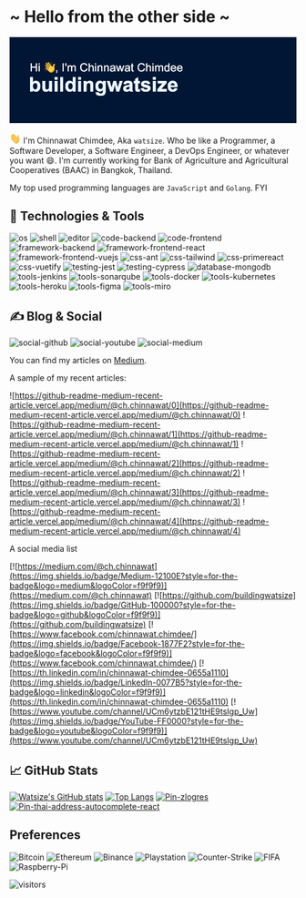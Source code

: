 # ~ Hello from the other side ~

![Cover][cover]

<img src="https://raw.githubusercontent.com/buildingwatsize/buildingwatsize/main/assets/wave.gif" width="20px" /> I'm Chinnawat Chimdee, Aka `watsize`. Who be like a Programmer, a Software Developer, a Software Engineer, a DevOps Engineer, or whatever you want :smile:. I'm currently working for Bank of Agriculture and Agricultural Cooperatives (BAAC) in Bangkok, Thailand.

My top used programming languages are `JavaScript` and `Golang`. FYI

## 🔧 Technologies & Tools

![os](https://img.shields.io/badge/OS-macOS-informational?style=for-the-badge&logo=macos&logoColor=f9f9f9&color=001634)
![shell](https://img.shields.io/badge/Shell-iTerm2-informational?style=for-the-badge&logo=iterm2&logoColor=f9f9f9&color=001634)
![editor](https://img.shields.io/badge/Editor-VSCode-information?style=for-the-badge&logo=visual-studio&logoColor=f9f9f9&color=001634)
![code-backend](https://img.shields.io/badge/Code-Golang-informational?style=for-the-badge&logo=go&logoColor=f9f9f9&color=001634)
![code-frontend](https://img.shields.io/badge/Code-JavaScript-informational?style=for-the-badge&logo=javascript&logoColor=f9f9f9&color=001634)
![framework-backend](https://img.shields.io/badge/Framework-GoFiber-informational?style=for-the-badge&logo=go&logoColor=f9f9f9&color=001634)
![framework-frontend-react](https://img.shields.io/badge/Framework-ReactJS-informational?style=for-the-badge&logo=react&logoColor=f9f9f9&color=001634)
![framework-frontend-vuejs](https://img.shields.io/badge/Framework-Vue.js-informational?style=for-the-badge&logo=vue.js&logoColor=f9f9f9&color=001634)
![css-ant](https://img.shields.io/badge/CSS-Ant_Design-informational?style=for-the-badge&logo=antdesign&logoColor=f9f9f9&color=001634)
![css-tailwind](https://img.shields.io/badge/CSS-Tailwind-informational?style=for-the-badge&logo=tailwindcss&logoColor=f9f9f9&color=001634)
![css-primereact](https://img.shields.io/badge/CSS-PrimeReact-informational?style=for-the-badge&logo=css3&logoColor=f9f9f9&color=001634)
![css-vuetify](https://img.shields.io/badge/CSS-Vuetify-informational?style=for-the-badge&logo=vuetify&logoColor=f9f9f9&color=001634)
![testing-jest](https://img.shields.io/badge/Testing-Jest-informational?style=for-the-badge&logo=jest&logoColor=f9f9f9&color=001634)
![testing-cypress](https://img.shields.io/badge/Testing-Cypress-informational?style=for-the-badge&logo=cypress&logoColor=f9f9f9&color=001634)
![database-mongodb](https://img.shields.io/badge/Database-MongoDB-informational?style=for-the-badge&logo=mongodb&logoColor=f9f9f9&color=001634)
![tools-jenkins](https://img.shields.io/badge/Tools-Jenkins-informational?style=for-the-badge&logo=jenkins&logoColor=f9f9f9&color=001634)
![tools-sonarqube](https://img.shields.io/badge/Tools-SonarQube-informational?style=for-the-badge&logo=sonarqube&logoColor=f9f9f9&color=001634)
![tools-docker](https://img.shields.io/badge/Tools-Docker-informational?style=for-the-badge&logo=docker&logoColor=f9f9f9&color=001634)
![tools-kubernetes](https://img.shields.io/badge/Tools-Kubernetes-informational?style=for-the-badge&logo=kubernetes&logoColor=f9f9f9&color=001634)
![tools-heroku](https://img.shields.io/badge/Tools-Heroku-informational?style=for-the-badge&logo=heroku&logoColor=f9f9f9&color=001634)
![tools-figma](https://img.shields.io/badge/Tools-Figma-informational?style=for-the-badge&logo=figma&logoColor=f9f9f9&color=001634)
![tools-miro](https://img.shields.io/badge/Tools-Miro-informational?style=for-the-badge&logo=miro&logoColor=f9f9f9&color=001634)

## &#x270d; Blog & Social

![social-github](https://img.shields.io/github/followers/buildingwatsize?style=social)
![social-youtube](https://img.shields.io/youtube/channel/views/UCm6ytzbE121tHE9tsIgp_Uw?style=social)
![social-medium](https://img.shields.io/badge/medium-25-followers?&logo=medium&style=social)

You can find my articles on [Medium](https://medium.com/@ch.chinnawat).

A sample of my recent articles:

![https://github-readme-medium-recent-article.vercel.app/medium/@ch.chinnawat/0](https://github-readme-medium-recent-article.vercel.app/medium/@ch.chinnawat/0)
![https://github-readme-medium-recent-article.vercel.app/medium/@ch.chinnawat/1](https://github-readme-medium-recent-article.vercel.app/medium/@ch.chinnawat/1)
![https://github-readme-medium-recent-article.vercel.app/medium/@ch.chinnawat/2](https://github-readme-medium-recent-article.vercel.app/medium/@ch.chinnawat/2)
![https://github-readme-medium-recent-article.vercel.app/medium/@ch.chinnawat/3](https://github-readme-medium-recent-article.vercel.app/medium/@ch.chinnawat/3)
![https://github-readme-medium-recent-article.vercel.app/medium/@ch.chinnawat/4](https://github-readme-medium-recent-article.vercel.app/medium/@ch.chinnawat/4)

A social media list

[![https://medium.com/@ch.chinnawat](https://img.shields.io/badge/Medium-12100E?style=for-the-badge&logo=medium&logoColor=f9f9f9)](https://medium.com/@ch.chinnawat)
[![https://github.com/buildingwatsize](https://img.shields.io/badge/GitHub-100000?style=for-the-badge&logo=github&logoColor=f9f9f9)](https://github.com/buildingwatsize)
[![https://www.facebook.com/chinnawat.chimdee/](https://img.shields.io/badge/Facebook-1877F2?style=for-the-badge&logo=facebook&logoColor=f9f9f9)](https://www.facebook.com/chinnawat.chimdee/)
[![https://th.linkedin.com/in/chinnawat-chimdee-0655a1110](https://img.shields.io/badge/LinkedIn-0077B5?style=for-the-badge&logo=linkedin&logoColor=f9f9f9)](https://th.linkedin.com/in/chinnawat-chimdee-0655a1110)
[![https://www.youtube.com/channel/UCm6ytzbE121tHE9tsIgp_Uw](https://img.shields.io/badge/YouTube-FF0000?style=for-the-badge&logo=youtube&logoColor=f9f9f9)](https://www.youtube.com/channel/UCm6ytzbE121tHE9tsIgp_Uw)

## :chart_with_upwards_trend: GitHub Stats

[![Watsize's GitHub stats](https://github-readme-stats.vercel.app/api?username=buildingwatsize&hide=contribs,prs&show_icons=true&title_color=f9f9f9&text_color=CFDAFF&bg_color=001634&icon_color=EBF6FF)](https://github.com/buildingwatsize/buildingwatsize)
[![Top Langs](https://github-readme-stats.vercel.app/api/top-langs/?username=buildingwatsize&layout=compact&hide=java,php,css&langs_count=4&title_color=f9f9f9&text_color=CFDAFF&bg_color=001634&icon_color=EBF6FF)](https://github.com/buildingwatsize/buildingwatsize)
[![Pin-zlogres](https://github-readme-stats.vercel.app/api/pin/?username=buildingwatsize&repo=zlogres&title_color=f9f9f9&text_color=CFDAFF&bg_color=001634&icon_color=EBF6FF)](https://github.com/buildingwatsize/zlogres)
[![Pin-thai-address-autocomplete-react](https://github-readme-stats.vercel.app/api/pin/?username=buildingwatsize&repo=thai-address-autocomplete-react&title_color=f9f9f9&text_color=CFDAFF&bg_color=001634&icon_color=EBF6FF)](https://github.com/buildingwatsize/thai-address-autocomplete-react)

## Preferences

![Bitcoin](https://img.shields.io/badge/Bitcoin-000000?style=for-the-badge&logo=bitcoin&logoColor=f9f9f9)
![Ethereum](https://img.shields.io/badge/Ethereum-3C3C3D?style=for-the-badge&logo=Ethereum&logoColor=f9f9f9)
![Binance](https://img.shields.io/badge/Binance-F0B90B?style=for-the-badge&logo=binance&logoColor=f9f9f9)
![Playstation](https://img.shields.io/badge/PlayStation-003791?style=for-the-badge&logo=playstation&logoColor=f9f9f9)
![Counter-Strike](https://img.shields.io/badge/Counter--Strike-000000?style=for-the-badge&logo=counter-strike&logoColor=f9f9f9)
![FIFA](https://img.shields.io/badge/FIFA-326295?style=for-the-badge&logo=fifa&logoColor=f9f9f9)
![Raspberry-Pi](https://img.shields.io/badge/Raspberri_Pi-A22846?style=for-the-badge&logo=raspberrypi&logoColor=f9f9f9)

![visitors](https://visitor-badge.glitch.me/badge?page_id=buildingwatsize.buildingwatsize&right_color=001634)

<!-- Blog Posts -->

[blog-1]: https://medium.com/@ch.chinnawat/performance-benchmark-web-server-%E0%B8%82%E0%B8%B3%E0%B9%86-3ceda494247e
[blog-2]: https://medium.com/@ch.chinnawat/%E0%B9%80%E0%B8%A1%E0%B8%B7%E0%B9%88%E0%B8%AD-dev-%E0%B9%80%E0%B8%A5%E0%B9%88%E0%B8%99%E0%B8%97%E0%B8%AD%E0%B8%87-api-%E0%B9%80%E0%B8%8A%E0%B9%87%E0%B8%84%E0%B8%A3%E0%B8%B2%E0%B8%84%E0%B8%B2%E0%B8%97%E0%B8%AD%E0%B8%87-%E0%B8%81%E0%B9%87%E0%B8%95%E0%B9%89%E0%B8%AD%E0%B8%87%E0%B8%A1%E0%B8%B2-ep2-ac848865275e
[blog-3]: https://medium.com/devops-baac/%E0%B8%8B%E0%B8%B7%E0%B9%89%E0%B8%AD%E0%B8%AB%E0%B8%A7%E0%B8%A2%E0%B9%83%E0%B8%AB%E0%B9%89%E0%B8%96%E0%B8%B9%E0%B8%81-%E0%B8%A2%E0%B8%B1%E0%B8%87%E0%B9%84%E0%B8%A1%E0%B9%88%E0%B8%A2%E0%B8%B2%E0%B8%81%E0%B9%80%E0%B8%97%E0%B9%88%E0%B8%B2-random-unique-number-%E0%B9%80%E0%B8%A5%E0%B8%A2-e23a03b9f2ea
[blog-4]: https://medium.com/devops-baac/%E0%B8%AA%E0%B8%A3%E0%B9%89%E0%B8%B2%E0%B8%87-customize-template-%E0%B9%81%E0%B8%A5%E0%B8%B0-script-%E0%B8%82%E0%B8%AD%E0%B8%87-create-react-app-%E0%B8%82%E0%B8%AD%E0%B8%87%E0%B8%95%E0%B8%B1%E0%B8%A7%E0%B9%80%E0%B8%AD%E0%B8%87-cfbb77c40a7d

<!-- Images -->
[cover]: https://raw.githubusercontent.com/buildingwatsize/buildingwatsize/main/assets/cover.png

<!-- Resources -->
<!-- GitHub Readme Stats: https://github.com/anuraghazra/github-readme-stats -->
<!-- Emojis: https://github.com/ikatyang/emoji-cheat-sheet/blob/master/README.md -->
<!-- Icons: https://simpleicons.org/ -->
<!-- Shields: https://shields.io/ -->
